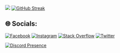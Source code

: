 ![](http://github-profile-summary-cards.vercel.app/api/cards/profile-details?username=lekiet1214&theme=synthwave)
[![GitHub Streak](https://streak-stats.demolab.com?user=lekiet1214&theme=tokyonight&hide_border=true&exclude_days=Sun%2CFri%2CSat)](https://git.io/streak-stats)
## 🌐 Socials:
[![Facebook](https://img.shields.io/badge/Facebook-%231877F2.svg?logo=Facebook&logoColor=white)](https://facebook.com/lekiet0101) [![Instagram](https://img.shields.io/badge/Instagram-%23E4405F.svg?logo=Instagram&logoColor=white)](https://instagram.com/lekiet0101) [![Stack Overflow](https://img.shields.io/badge/-Stackoverflow-FE7A16?logo=stack-overflow&logoColor=white)](https://stackoverflow.com/users/11426202) [![Twitter](https://img.shields.io/badge/Twitter-%231DA1F2.svg?logo=Twitter&logoColor=white)](https://twitter.com/lekiet0101) 

[![Discord Presence](https://lanyard.cnrad.dev/api/591679015291715594)](https://discord.com/users/591679015291715594)
